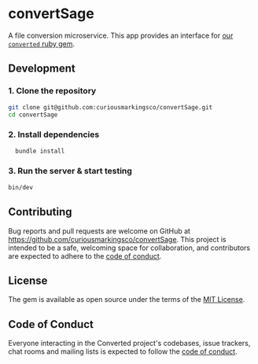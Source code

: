 # convert**Sage**

A file conversion microservice. This app provides an interface for [our `converted` ruby gem](https://github.com/curiousmarkingsco/converted).

## Development

### 1. Clone the repository
```sh
git clone git@github.com:curiousmarkingsco/convertSage.git
cd convertSage
```

### 2. Install dependencies
```sh
  bundle install
```

### 3. Run the server & start testing
```sh
bin/dev
```

## Contributing

Bug reports and pull requests are welcome on GitHub at https://github.com/curiousmarkingsco/convertSage. This project is intended to be a safe, welcoming space for collaboration, and contributors are expected to adhere to the [code of conduct](https://github.com/curiousmarkingsco/convertSage/blob/main/CODE_OF_CONDUCT.md).

## License

The gem is available as open source under the terms of the [MIT License](https://opensource.org/licenses/MIT).

## Code of Conduct

Everyone interacting in the Converted project's codebases, issue trackers, chat rooms and mailing lists is expected to follow the [code of conduct](https://github.com/curiousmarkingsco/convertSage/blob/main/CODE_OF_CONDUCT.md).
